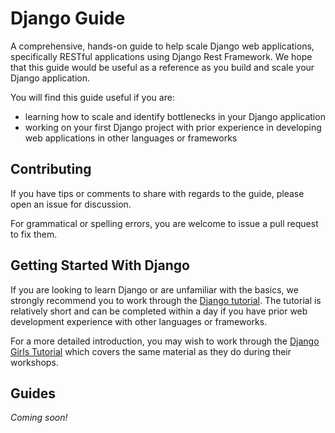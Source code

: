 # Django Guide

A comprehensive, hands-on guide to help scale Django web applications,
specifically RESTful applications using Django Rest Framework. We hope that
this guide would be useful as a reference as you build and scale your
Django application.

You will find this guide useful if you are:
- learning how to scale and identify bottlenecks in your Django application
- working on your first Django project with prior experience in developing web
  applications in other languages or frameworks

## Contributing

If you have tips or comments to share with regards to the guide, please open an
issue for discussion.

For grammatical or spelling errors, you are welcome to issue a pull request to
fix them.

## Getting Started With Django

If you are looking to learn Django or are unfamiliar with the basics, we strongly
recommend you to work through the
[Django tutorial](https://docs.djangoproject.com/en/1.9/intro/tutorial01/).
The tutorial is relatively short and can be completed within a day if you have
prior web development experience with other languages or frameworks.

For a more detailed introduction, you may wish to work through the
[Django Girls Tutorial](http://tutorial.djangogirls.org/en/) which covers
the same material as they do during their workshops.

## Guides

*Coming soon!*



